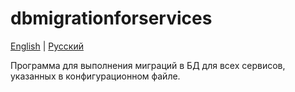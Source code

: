 # dbmigrationforservices

[English](README.md) | [Русский](README.ru.md)

Программа для выполнения миграций в БД для всех сервисов, указанных в конфигурационном файле.
